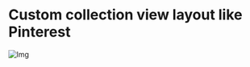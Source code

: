 # Custom collection view layout like Pinterest
![Img](https://github.com/letov/swift-course-solutions/blob/main/2%20%D0%BA%D1%83%D1%80%D1%81%20-%20%D1%81ustom%20collection%20view%20layout/%D0%9C%D0%B0%D0%BA%D0%B5%D1%82%D1%8B/Size%20UICollectionView%20iPhone%20SE.png?raw=true "Img")
